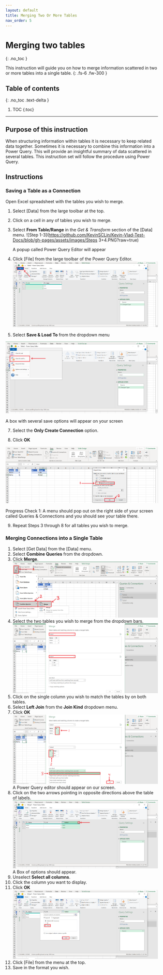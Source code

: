 ```yaml
---
layout: default
title: Merging Two Or More Tables
nav_order: 5
---
```



# Merging two tables 
{: .no_toc }

This instruction will guide you on how to merge information scattered in two or more tables into a single table. 
{: .fs-6 .fw-300 }

## Table of contents
{: .no_toc .text-delta }

1. TOC
{:toc}

---


## Purpose of this instruction
When structuring information within tables it is necessary to keep related data together. Sometimes it is necessary to combine this information into a Power Query. This will provide an insightful summary of data scattered in several tables. This instruction set will follow the procedure using Power Query.  

## Instructions

### Saving a Table as a Connection
Open Excel spreadsheet with the tables you wish to merge.
1. Select [Data] from the large toolbar at the top.
2. Click on a cell in any of tables you wish to merge.
3. Select **From Table/Range** in the _Get & Transform_ section of the [Data] menu.
![Step 1-3](https://github.com/KevinSCLin/Kevin-Vlad-Test-Docs/blob/gh-pages/assets/images/Steps 3+4.PNG?raw=true)
   
   A popup called Power Query Editor will appear 

5. Click [File] from the large toolbar of the Power Query Editor.
![Step 5](https://github.com/KevinSCLin/Kevin-Vlad-Test-Docs/blob/gh-pages/assets/images/Step5.PNG?raw=true)

6. Select **Save & Load To** from the dropdown menu

![Step 6](https://github.com/KevinSCLin/Kevin-Vlad-Test-Docs/blob/gh-pages/assets/images/Step6.PNG?raw=true)

   A box with several save options will appear on your screen

7. Select the **Only Create Connection** option.

8. Click **OK**

![Step 7](https://github.com/KevinSCLin/Kevin-Vlad-Test-Docs/blob/gh-pages/assets/images/Step7.PNG?raw=true)

   Progress Check 1: A menu should pop out on the right side of your screen called Queries & Connections and you should see your table    there.
   
9. Repeat Steps 3 through 8 for all tables you wish to merge.

### Merging Connections into a Single Table
1. Select [Get Data] from the [Data] menu.
2. Select **Combine Queries** from the dropdown.
3. Click **Merge**.
  ![Steps 1,2,3](https://github.com/KevinSCLin/Kevin-Vlad-Test-Docs/blob/gh-pages/assets/images/Part2Steps1.PNG?raw=true)
4. Select the two tables you wish to merge from the dropdown bars.
  ![Step 4](https://github.com/KevinSCLin/Kevin-Vlad-Test-Docs/blob/gh-pages/assets/images/Part2Steps2.PNG?raw=true)
5. Click on the single column you wish to match the tables by on both tables.
6. Select **Left Join** from the **Join Kind** dropdown menu.
7. Click **OK**
![Steps 5,6,7](https://github.com/KevinSCLin/Kevin-Vlad-Test-Docs/blob/gh-pages/assets/images/Part2Steps3.PNG?raw=true)
A Power Query editor should appear on our screen.
8. Click on the two arrows pointing in opposite directions above the table of labels.
![Steps 8](https://github.com/KevinSCLin/Kevin-Vlad-Test-Docs/blob/gh-pages/assets/images/Part2Steps4.PNG?raw=true)
A Box of options should appear.
9. Unselect **Select all columns**.
10. Click the column you want to display.
11. Click **OK**
![Step 9](https://github.com/KevinSCLin/Kevin-Vlad-Test-Docs/blob/gh-pages/assets/images/Part2Steps5.PNG?raw=true)
12. Click [File] from the menu at the top.
13. Save in the format you wish.
 
